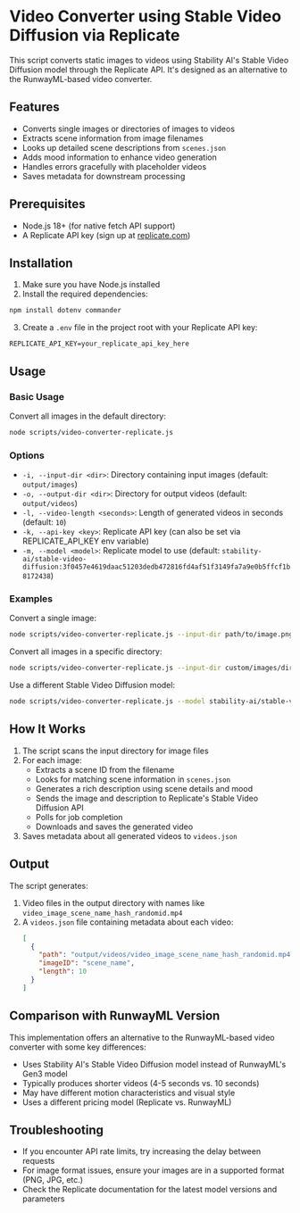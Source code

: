 # Video Converter using Stable Video Diffusion via Replicate

This script converts static images to videos using Stability AI's Stable Video Diffusion model through the Replicate API. It's designed as an alternative to the RunwayML-based video converter.

## Features

- Converts single images or directories of images to videos
- Extracts scene information from image filenames
- Looks up detailed scene descriptions from `scenes.json`
- Adds mood information to enhance video generation
- Handles errors gracefully with placeholder videos
- Saves metadata for downstream processing

## Prerequisites

- Node.js 18+ (for native fetch API support)
- A Replicate API key (sign up at [replicate.com](https://replicate.com))

## Installation

1. Make sure you have Node.js installed
2. Install the required dependencies:

```bash
npm install dotenv commander
```

3. Create a `.env` file in the project root with your Replicate API key:

```
REPLICATE_API_KEY=your_replicate_api_key_here
```

## Usage

### Basic Usage

Convert all images in the default directory:

```bash
node scripts/video-converter-replicate.js
```

### Options

- `-i, --input-dir <dir>`: Directory containing input images (default: `output/images`)
- `-o, --output-dir <dir>`: Directory for output videos (default: `output/videos`)
- `-l, --video-length <seconds>`: Length of generated videos in seconds (default: `10`)
- `-k, --api-key <key>`: Replicate API key (can also be set via REPLICATE_API_KEY env variable)
- `-m, --model <model>`: Replicate model to use (default: `stability-ai/stable-video-diffusion:3f0457e4619daac51203dedb472816fd4af51f3149fa7a9e0b5ffcf1b8172438`)

### Examples

Convert a single image:

```bash
node scripts/video-converter-replicate.js --input-dir path/to/image.png
```

Convert all images in a specific directory:

```bash
node scripts/video-converter-replicate.js --input-dir custom/images/dir --output-dir custom/videos/dir
```

Use a different Stable Video Diffusion model:

```bash
node scripts/video-converter-replicate.js --model stability-ai/stable-video-diffusion-img2vid:9ca9f2b47f0e4f5c6b1e300aa0d5a961d22006f2a01058a2e93ddb1f9eb1d598
```

## How It Works

1. The script scans the input directory for image files
2. For each image:
   - Extracts a scene ID from the filename
   - Looks for matching scene information in `scenes.json`
   - Generates a rich description using scene details and mood
   - Sends the image and description to Replicate's Stable Video Diffusion API
   - Polls for job completion
   - Downloads and saves the generated video
3. Saves metadata about all generated videos to `videos.json`

## Output

The script generates:

1. Video files in the output directory with names like `video_image_scene_name_hash_randomid.mp4`
2. A `videos.json` file containing metadata about each video:
   ```json
   [
     {
       "path": "output/videos/video_image_scene_name_hash_randomid.mp4",
       "imageID": "scene_name",
       "length": 10
     }
   ]
   ```

## Comparison with RunwayML Version

This implementation offers an alternative to the RunwayML-based video converter with some key differences:

- Uses Stability AI's Stable Video Diffusion model instead of RunwayML's Gen3 model
- Typically produces shorter videos (4-5 seconds vs. 10 seconds)
- May have different motion characteristics and visual style
- Uses a different pricing model (Replicate vs. RunwayML)

## Troubleshooting

- If you encounter API rate limits, try increasing the delay between requests
- For image format issues, ensure your images are in a supported format (PNG, JPG, etc.)
- Check the Replicate documentation for the latest model versions and parameters 